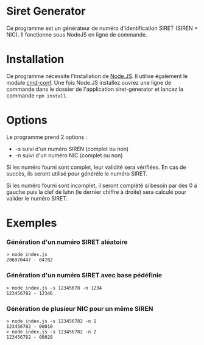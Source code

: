 Siret Generator
===============

Ce programme est un générateur de numéro d'identification SIRET (SIREN + NIC).
Il fonctionne sous NodeJS en ligne de commande.

# Installation
Ce programme nécessite l'installation de [Node.JS](https://nodejs.org/en/). Il utilise également le module [cmd-conf](https://www.npmjs.com/package/cmd-conf).
Une fois Node.JS installez ouvrez une ligne de commande dans le dossier de l'application siret-generator et lancez la commande `npm install`.

# Options
Le programme prend 2 options :
 - -s suivi d'un numéro SIREN (complet ou non)
 - -n suivi d'un numéro NIC (complet ou non)
 
Si les numéro fourni sont complet, leur validité sera vérifiées. En cas de succès, ils seront utilisé pour généréle le numéro SIRET.

Si les numéro fourni sont incomplet, il seront complété si besoin par des 0 à gauche puis la clef de luhn (le dernier chiffre à droite) sera calculé pour valider le numéro SIRET.

# Exemples

### Génération d'un numéro SIRET aléatoire
```
> node index.js
286970447 - 04782
```

### Génération d'un numéro SIRET avec base pédéfinie
```
> node index.js -s 12345678 -n 1234
123456782 - 12346
```

### Génération de plusieur NIC pour un même SIREN
```
> node index.js -s 123456782 -n 1
123456782 - 00010
> node index.js -s 123456782 -n 2
123456782 - 00028
```
 
